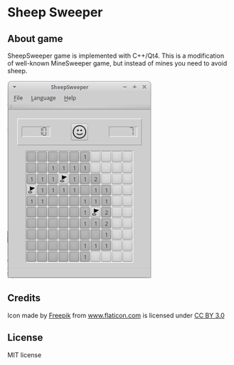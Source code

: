 # Sheep Sweeper

## About game
SheepSweeper game is implemented with C++/Qt4. This is a modification of well-known MineSweeper game, but instead of mines you need to avoid sheep. 

<img src='https://github.com/katecpp/sheep_sweeper/blob/master/doc/screenshot_001.png?raw=true'/>

## Credits
Icon made by <a href="http://www.freepik.com" title="Freepik">Freepik</a> from <a href="http://www.flaticon.com" title="Flaticon">www.flaticon.com</a> is licensed under <a href="http://creativecommons.org/licenses/by/3.0/" title="Creative Commons BY 3.0">CC BY 3.0</a>

## License
MIT license
